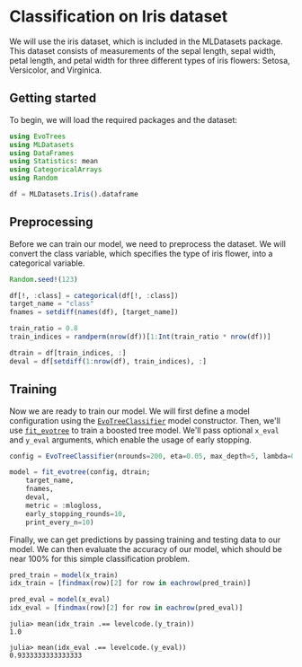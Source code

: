 # Classification on Iris dataset

We will use the iris dataset, which is included in the MLDatasets package. This dataset consists of measurements of the sepal length, sepal width, petal length, and petal width for three different types of iris flowers: Setosa, Versicolor, and Virginica.

## Getting started

To begin, we will load the required packages and the dataset:

```julia
using EvoTrees
using MLDatasets
using DataFrames
using Statistics: mean
using CategoricalArrays
using Random

df = MLDatasets.Iris().dataframe
```

## Preprocessing

Before we can train our model, we need to preprocess the dataset. We will convert the class variable, which specifies the type of iris flower, into a categorical variable.

```julia
Random.seed!(123)

df[!, :class] = categorical(df[!, :class])
target_name = "class"
fnames = setdiff(names(df), [target_name])

train_ratio = 0.8
train_indices = randperm(nrow(df))[1:Int(train_ratio * nrow(df))]

dtrain = df[train_indices, :]
deval = df[setdiff(1:nrow(df), train_indices), :]
```

## Training

Now we are ready to train our model. We will first define a model configuration using the [`EvoTreeClassifier`](@ref) model constructor. 
Then, we'll use [`fit_evotree`](@ref) to train a boosted tree model. We'll pass optional `x_eval` and `y_eval` arguments, which enable the usage of early stopping. 

```julia
config = EvoTreeClassifier(nrounds=200, eta=0.05, max_depth=5, lambda=0.1, rowsample=0.8, colsample=0.8)

model = fit_evotree(config, dtrain;
    target_name,
    fnames,
    deval,
    metric = :mlogloss,
    early_stopping_rounds=10,
    print_every_n=10)
```

Finally, we can get predictions by passing training and testing data to our model. We can then evaluate the accuracy of our model, which should be near 100% for this simple classification problem. 

```julia
pred_train = model(x_train)
idx_train = [findmax(row)[2] for row in eachrow(pred_train)]

pred_eval = model(x_eval)
idx_eval = [findmax(row)[2] for row in eachrow(pred_eval)]
```

```julia-repl
julia> mean(idx_train .== levelcode.(y_train))
1.0

julia> mean(idx_eval .== levelcode.(y_eval))
0.9333333333333333
```
